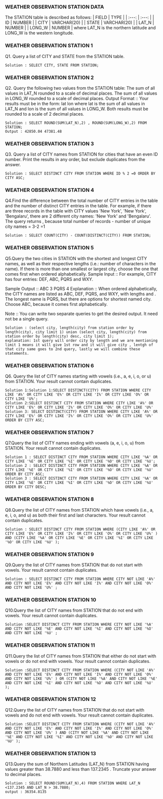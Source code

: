### WEATHER OBSERVATION STATION  DATA

The STATION table is described as follows:
| FIELD | TYPE |
| :---: | :---: |
| ID | NUMBER |
| CITY | VARCHAR(20) |
| STATE | VARCHAR(20) |
| LAT_N | NUMBER |
| LONG_W | NUMBER |
where LAT_N is the northern latitude and LONG_W is the western longitude.

### WEATHER OBSERVATION STATION 1
Q1. Query a list of CITY and STATE from the STATION table.

    Solution : SELECT CITY, STATE FROM STATION;
### WEATHER OBSERVATION STATION 2
Q2. Query the following two values from the STATION table:
The sum of all values in LAT_N rounded to a scale of  decimal places.
The sum of all values in LONG_W rounded to a scale of  decimal places.
Output Format :: 
Your results must be in the form: lat lon
where lat is the sum of all values in LAT_N and lon is the sum of all values in LONG_W. Both results must be rounded to a scale of 2 decimal places.

    Solution : SELECT ROUND(SUM(LAT_N),2) , ROUND(SUM(LONG_W),2) FROM STATION;
    Output : 42850.04 47381.48
### WEATHER OBSERVATION STATION 3   
Q3. Query a list of CITY names from STATION for cities that have an even ID number. Print the results in any order, but exclude duplicates from the answer.
 
    Solution : SELECT DISTINCT CITY FROM STATION WHERE ID % 2 =0 ORDER BY CITY ASC;     
### WEATHER OBSERVATION STATION 4
Q4.Find the difference between the total number of CITY entries in the table and the number of distinct CITY entries in the table.
For example, if there are three records in the table with CITY values 'New York', 'New York', 'Bengalaru', there are 2 different city names: 'New York' and 'Bengalaru'. The query returns , because total number of records - number of unique city names = 3-2 =1

    Solution : SELECT COUNT(CITY) - COUNT(DISTINCT(CITY)) FROM STATION;
### WEATHER OBSERVATION STATION 5
Q5.Query the two cities in STATION with the shortest and longest CITY names, as well as their respective lengths (i.e.: number of characters in the name). If there is more than one smallest or largest city, choose the one that comes first when ordered alphabetically.
Sample Input ::
For example, CITY has four entries: DEF, ABC, PQRS and WXY.

Sample Output :: 
ABC 3
PQRS 4
Explanation :: When ordered alphabetically, the CITY names are listed as ABC, DEF, PQRS, and WXY, with lengths  and . The longest name is PQRS, but there are  options for shortest named city. Choose ABC, because it comes first alphabetically.

Note :: You can write two separate queries to get the desired output. It need not be a single query.

    Solution : (select city, length(city) from station order by length(city), city limit 1) union (select city, length(city) from station order by length(city) desc, city limit 1);
    explanation: 1st query will order city by length and we are mentioning limit 1 means it will give 1st row and it will give city , lentgh of that city same goes to 2nd query, lastly we will combine these statements.
    
### WEATHER OBSERVATION STATION 6
Q6. Query the list of CITY names starting with vowels (i.e., a, e, i, o, or u) from STATION. Your result cannot contain duplicates.

    Solution 1:Solution 1:SELECT DISTINCT(CITY) FROM STATION WHERE CITY LIKE 'A%' OR CITY LIKE 'E%' OR CITY LIKE 'I%' OR CITY LIKE 'O%' OR CITY LIKE 'U%';
    Solution 2:SELECT DISTINCT CITY FROM STATION WHERE CITY LIKE 'A%' OR CITY LIKE 'E%' OR CITY LIKE 'I%' OR CITY LIKE 'O%' OR CITY LIKE 'U%'
    Solution 3: SELECT DISTINCT(CITY) FROM STATION WHERE CITY LIKE 'A%' OR CITY LIKE 'E%' OR CITY LIKE 'I%' OR CITY LIKE 'O%' OR CITY LIKE 'U%' ORDER BY CITY ASC;
### WEATHER OBSERVATION STATION 7
Q7.Query the list of CITY names ending with vowels (a, e, i, o, u) from STATION. Your result cannot contain duplicates. 

    Solution 1 : SELECT DISTINCT CITY FROM STATION WHERE CITY LIKE '%A' OR CITY LIKE '%E' OR CITY LIKE '%I' OR CITY LIKE '%O' OR CITY LIKE '%U';
    Solution 2 : SELECT DISTINCT CITY FROM STATION WHERE CITY LIKE '%A' OR CITY LIKE '%E' OR CITY LIKE '%I' OR CITY LIKE '%O' OR CITY LIKE '%U' ORDER BY CITY ASC;
    Solution 3 : SELECT DISTINCT CITY FROM STATION WHERE CITY LIKE '%A' OR CITY LIKE '%E' OR CITY LIKE '%I' OR CITY LIKE '%O' OR CITY LIKE '%U' ORDER BY CITY DESC;
### WEATHER OBSERVATION STATION 8
Q8.Query the list of CITY names from STATION which have vowels (i.e., a, e, i, o, and u) as both their first and last characters. Your result cannot contain duplicates.

    Solution : SELECT DISTINCT CITY FROM STATION WHERE (CITY LIKE 'A%' OR CITY LIKE 'E%' OR CITY LIKE 'I%' OR CITY LIKE 'O%' OR CITY LIKE 'U%' ) AND (CITY LIKE '%A' OR CITY LIKE '%E' OR CITY LIKE '%I' OR CITY LIKE '%O' OR CITY LIKE '%U' );
### WEATHER OBSERVATION STATION 9
Q9.Query the list of CITY names from STATION that do not start with vowels. Your result cannot contain duplicates.

    Solution : SELECT DISTINCT CITY FROM STATION WHERE CITY NOT LIKE 'A%' AND CITY NOT LIKE 'E%' AND CITY NOT LIKE 'I%' AND CITY NOT LIKE 'O%' AND CITY NOT LIKE 'U%' ;
### WEATHER OBSERVATION STATION 10
Q10.Query the list of CITY names from STATION that do not end with vowels. Your result cannot contain duplicates.

    Solution :SELECT DISTINCT CITY FROM STATION WHERE CITY NOT LIKE '%A' AND CITY NOT LIKE '%E' AND CITY NOT LIKE '%I' AND CITY NOT LIKE '%O' AND CITY NOT LIKE '%U' ;
    
### WEATHER OBSERVATION STATION 11
Q11.Query the list of CITY names from STATION that either do not start with vowels or do not end with vowels. Your result cannot contain duplicates.

    Solution :SELECT DISTINCT CITY FROM STATION WHERE (CITY NOT LIKE 'A%' AND CITY NOT LIKE 'E%' AND CITY NOT LIKE 'I%' AND CITY NOT LIKE 'O%' AND CITY NOT LIKE 'U%' ) OR (CITY NOT LIKE '%A' AND CITY NOT LIKE '%E' AND CITY NOT LIKE '%I' AND CITY NOT LIKE '%O' AND CITY NOT LIKE '%U' );

### WEATHER OBSERVATION STATION 12
Q12.Query the list of CITY names from STATION that do not start with vowels and do not end with vowels. Your result cannot contain duplicates.

    Solution :SELECT DISTINCT CITY FROM STATION WHERE (CITY NOT LIKE 'A%' AND CITY NOT LIKE 'E%' AND CITY NOT LIKE 'I%' AND CITY NOT LIKE 'O%' AND CITY NOT LIKE 'U%' ) AND (CITY NOT LIKE '%A' AND CITY NOT LIKE '%E' AND CITY NOT LIKE '%I' AND CITY NOT LIKE '%O' AND CITY NOT LIKE '%U' );
### WEATHER OBSERVATION STATION 13
Q13.Query the sum of Northern Latitudes (LAT_N) from STATION having values greater than 38.7880 and less than 137.2345 . Truncate your answer to  decimal places.

    Solution : SELECT ROUND(SUM(LAT_N),4) FROM STATION WHERE LAT_N <137.2345 AND LAT_N > 38.7880;
    output : 36354.8135

  
  
  
 

    
